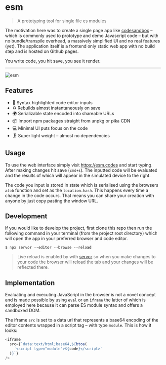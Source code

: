 # esm

> A prototyping tool for single file es modules

The motivation here was to create a single page app like [codesandbox](https://codesandbox.io) – which is commonly used to prototype and demo Javascript code – but with no bundle/transpile overhead, a massively simplified UI and no real features (yet). The application itself is a frontend only static web app with no build step and is hosted on Github pages.

You write code, you hit save, you see it render.

---

![esm](https://user-images.githubusercontent.com/1457604/55997008-24549300-5cb1-11e9-9041-4af005a99828.gif)

## Features

- 🎨 Syntax highlighted code editor inputs
- ♻️ Rebuilds almost instantaneously on save
- 🌍 Serializable state encoded into shareable URLs
- 📦 Import npm packages straight from unpkg or pika CDN
- 💻 Minimal UI puts focus on the code
- 🗜 Super light weight – almost no dependencies

## Usage

To use the web interface simply visit https://esm.codes and start typing. After making changes hit save (`cmd+s`). The inputted code will be evaluated and the results of which will appear in the simulated device to the right.

The code you input is stored in state which is serialised using the browsers `atob` function and set as the `location.hash`. This happens every time a change in the code occurs. That means you can share your creation with anyone by just copy pasting the window URL.

## Development

If you would like to develop the project, first clone this repo then run the following command in your terminal (from the project root directory) which will open the app in your preferred browser and code editor.

```
$ npx servor --editor --browse --reload
```

> Live reload is enabled by with [servor](https://github.com/lukejacksonn/servor) so when you make changes to your code the browser will reload the tab and your changes will be reflected there.

## Implementation

Evaluating and executing JavaScript in the browser is not a novel concept and is made possible by using `eval` or an `iframe` the latter of which is employed here because it can parse ES module syntax and offers a sandboxed DOM.

The iframe `src` is set to a data url that represents a base64 encoding of the editor contents wrapped in a script tag – with type `module`. This is how it looks:

```js
<iframe
  src={`data:text/html;base64,${btoa(
    `<script type="module">${code}</script>`
  )}`}
/>
```
